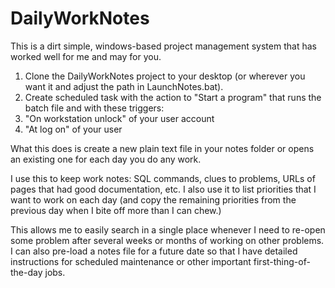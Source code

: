 # DailyWorkNotes
This is a dirt simple, windows-based project management system that has worked well for me and may for you.

1.  Clone the DailyWorkNotes project to your desktop (or wherever you want it and adjust the path in LaunchNotes.bat).
2.  Create scheduled task with the action to "Start a program" that runs the batch file and with these triggers:
   1.  "On workstation unlock" of your user account
   2.  "At log on" of your user

What this does is create a new plain text file in your notes folder or opens an existing one for each day you do any work.

I use this to keep work notes: SQL commands, clues to problems, URLs of pages that had good documentation, etc. I also use it to list priorities that I want to work on each day (and copy the remaining priorities from the previous day when I bite off more than I can chew.)

This allows me to easily search in a single place whenever I need to re-open some problem after several weeks or months of working on other problems. I can also pre-load a notes file for a future date so that I have detailed instructions for scheduled maintenance or other important first-thing-of-the-day jobs.